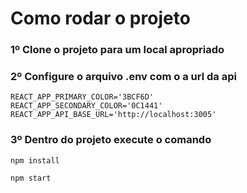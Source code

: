 # Como rodar o projeto

### 1º Clone o projeto para um local apropriado
### 2º Configure o arquivo .env com o a url da api
```
REACT_APP_PRIMARY_COLOR='3BCF6D'
REACT_APP_SECONDARY_COLOR='0C1441'
REACT_APP_API_BASE_URL='http://localhost:3005'
```
### 3º Dentro do projeto execute o comando
```
npm install
```
```
npm start
```

